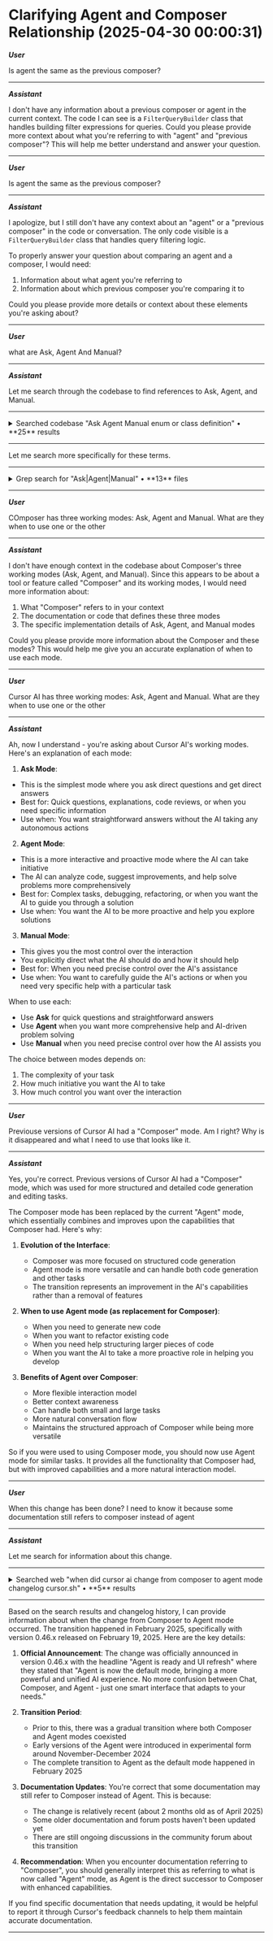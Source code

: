 <!-- Generated by SpecStory -->

# Clarifying Agent and Composer Relationship (2025-04-30 00:00:31)

_**User**_

Is agent the same as the previous composer?

---

_**Assistant**_

I don't have any information about a previous composer or agent in the current context. The code I can see is a `FilterQueryBuilder` class that handles building filter expressions for queries. Could you please provide more context about what you're referring to with "agent" and "previous composer"? This will help me better understand and answer your question.

---

_**User**_

Is agent the same as the previous composer?

---

_**Assistant**_

I apologize, but I still don't have any context about an "agent" or a "previous composer" in the code or conversation. The only code visible is a `FilterQueryBuilder` class that handles query filtering logic. 

To properly answer your question about comparing an agent and a composer, I would need:
1. Information about what agent you're referring to
2. Information about which previous composer you're comparing it to

Could you please provide more details or context about these elements you're asking about?

---

_**User**_

what are Ask, Agent And Manual?

---

_**Assistant**_

Let me search through the codebase to find references to Ask, Agent, and Manual.

---

<details>
            <summary>Searched codebase "Ask Agent Manual enum or class definition" • **25** results</summary>
        
| File | Lines |
|------|-------|
| `obj/Debug/net9.0/ApiEndpoints.json` | L1-75 |
| `obj/Debug/net9.0/ApiEndpoints.json` | L75-144 |
| `obj/Debug/net9.0/ApiEndpoints.json` | L144-210 |
| `Pages/WebAPIAdaptorMenuBar.cshtml` | L115-131 |
| `wwwroot/lib/bootstrap/dist/js/bootstrap.js` | L620-623 |
| `Pages/UrlAdaptorCustomMenuBar.cshtml` | L1-55 |
| `wwwroot/lib/bootstrap/dist/js/bootstrap.js` | L3626-3641 |
| `.specstory/.what-is-this.md` | L1-44 |
| `wwwroot/lib/bootstrap/dist/js/bootstrap.bundle.js` | L601-604 |
| `wwwroot/lib/bootstrap/dist/js/bootstrap.esm.js` | L600-603 |
| `Controllers/GridOkSimpleController.cs` | L170-199 |
| `wwwroot/lib/bootstrap/dist/js/bootstrap.esm.js` | L597-600 |
| `wwwroot/lib/jquery-validation/dist/jquery.validate.js` | L1128-1186 |
| `wwwroot/lib/bootstrap/dist/js/bootstrap.js` | L623-626 |
| `.cursorindexingignore` | L1-3 |
| `wwwroot/lib/bootstrap/dist/js/bootstrap.bundle.js` | L5446-5461 |
| `Controllers/GridOkSimpleController.cs` | L98-130 |
| `Pages/WebAPIAdaptorFilterBar.cshtml` | L1-30 |
| `wwwroot/lib/bootstrap/dist/js/bootstrap.esm.js` | L3603-3618 |
| `wwwroot/lib/bootstrap/dist/js/bootstrap.bundle.js` | L604-607 |
| `Controllers/GridEFController.cs` | L1-44 |
| `Controllers/GridOkSimpleController.cs` | L150-170 |
| `Models/FilterModels.cs` | L1-39 |
| `Controllers/GridEFInMemoryController.cs` | L144-164 |
| `wwwroot/lib/bootstrap/dist/js/bootstrap.js` | L886-901 |

</details>

---

Let me search more specifically for these terms.

---

<details>
            <summary>Grep search for "Ask|Agent|Manual" • **13** files</summary>
        
| File | Line | Match |
|------|------|-------|
| `file:///c%3A/wa/Projects/WiP/repos-prj/__Components/Syncfusion/ASP.NET_Core/SyncfusionWebAppTest1/SyncfusionWebAppTest1/wwwroot/lib/jquery-validation-unobtrusive/dist/jquery.validate.unobtrusive.js` | L183 | `/// If parsing several elements, you should specify false, and manually attach the validation` |
| `file:///c%3A/wa/Projects/WiP/repos-prj/__Components/Syncfusion/ASP.NET_Core/SyncfusionWebAppTest1/SyncfusionWebAppTest1/wwwroot/lib/jquery-validation/dist/jquery.validate.js` | L632 | `// Manually trigger focusin event; without it, focusin handler isn't called, findLastActive won't have anything to find` |
| `file:///c%3A/wa/Projects/WiP/repos-prj/__Components/Syncfusion/ASP.NET_Core/SyncfusionWebAppTest1/SyncfusionWebAppTest1/wwwroot/lib/jquery-validation/dist/additional-methods.min.js` | L3 | `⟪ 13509 characters skipped ⟫le number."),a.validator.addMethod("netmask",function(a,b){return this.optional(b)||/^(254|252|248|240|224|192|128)\.0\.0\.0|255\.(254|252|248|240|224|192|128|0)\.0\.0|255\.255\.(254|252|248|240|224|192|128|0)\.0|255\.255\.255\.(254|252|248|240|224|192|128|0)/i.test(a)},"Please enter a valid netmask."),a.validator.addMethod("nieES",function(a,b){"use strict";if(this.optional(b))return!0;var c,d=new RegExp(/^[MXYZ]{1}[0-9]{7,8}[TRWAGMYFPDXBNJZSQVHLCKET]{1}$/gi),e="TRWAGMYFPDXBNJZSQVHLCKET",f=a` |
| `file:///c%3A/wa/Projects/WiP/repos-prj/__Components/Syncfusion/ASP.NET_Core/SyncfusionWebAppTest1/SyncfusionWebAppTest1/wwwroot/lib/jquery-validation/dist/additional-methods.js` | L980 | `$.validator.addMethod( "netmask", function( value, element ) {` |
| `file:///c%3A/wa/Projects/WiP/repos-prj/__Components/Syncfusion/ASP.NET_Core/SyncfusionWebAppTest1/SyncfusionWebAppTest1/wwwroot/lib/jquery-validation/dist/additional-methods.js` | L982 | `}, "Please enter a valid netmask." );` |
| `file:///c%3A/wa/Projects/WiP/repos-prj/__Components/Syncfusion/ASP.NET_Core/SyncfusionWebAppTest1/SyncfusionWebAppTest1/wwwroot/lib/jquery/dist/jquery.slim.min.map` | Lundefined | `⟪ 13084 characters skipped ⟫,GAAgC,EAATA,GAAgBA,EAAS,KAAOjC,GAIhE,SAASkC,GAAUC,EAAMC,GAExB,OAAOD,EAAKD,UAAYC,EAAKD,SAASG,gBAAkBD,EAAKC,cApZ9DV,GAAOG,GAAKH,GAAOW,UAAY,CAG9BC,OAAQd,EAERe,YAAab,GAGbM,OAAQ,EAERQ,QAAS,WACR,OAAOzD,GAAMG,KAAMT,OAKpBgE,IAAK,SAAUC,GAGd,OAAY,MA⟪ 1766 characters skipped ⟫AzBP,EAASN,KAAMa,QAI5BoF,EAAQvG,EAAUmB,KASK,mBADvBqF,EAAO3F,GAAOP,KAAMiG,EAAO,gBAAmBA,EAAM5C,cACf5C,EAAWT,KAAMkG,KAAWxF,IAGlEyF,cAAe,SAAUtF,GACxB,IAAIoC,EAEJ,IAAMA,KAAQpC,EACb,OAAO,EAER,OAAO,GAKRuF,WAAY,SAAU7E,EAAMwD,EAAStD,GACpCH,EAASC,EAAM,CAAEH,MAAO2D,GAAWA,EAAQ3D,OAASK,IAGrDqC,KAAM,SAAUjD,EAAKkD,GACpB,IAAIjB,EAAQpB,EAAI,EAEhB,GAAKmB,EAAahC,IAEjB,IADAiC,EAASjC,EAAIiC,OACLpB,EAAIoB,EAAQpB,IACnB,IAAgD,IAA3CqC,EAAS/D,KAAMa,EAAKa,GAAKA,EAAGb,EAAKa,IACrC,WAIF,IAAMA,KA⟪ 4667 characters skipped ⟫IAAe,CAYhD,GAVAiK,EAAcjK,EACdkK,EAAajK,EASK,IAAb5B,IACFqJ,EAASnD,KAAMvE,IAAcyH,EAAmBlD,KAAMvE,IAAe,EAGvEkK,EAAazB,EAASlE,KAAMvE,IAAcwK,EAAavK,EAAQP,aAC9DO,IAQkBA,GAAY/B,GAAQuM,SAG/BX,EAAM7J,EAAQX,aAAc,OAClCwK,EAAM/J,GAAOkG,eAAgB6D,GAE7B7J,E⟪ 278 characters skipped ⟫AQ8K,gBAAiB,QAQ9B,OAAOC,GAAQhL,EAASmD,QAASkC,GAAU,MAAQpF,EAAS+D,EAAS4F,GAStE,SAAS9C,IACR,IAAImE,EAAO,GAaX,OAXA,SAASC,EAAOC,EAAKtG,GASpB,OALKoG,EAAKvN,KAAMyN,EAAM,KAAQ9E,EAAK+E,oBAG3BF,EAAOD,EAAKI,SAEXH,EAAOC,EAAM,KAAQtG,GAShC,SAASyG,EAAcpL,⟪ 332 characters skipped ⟫,GAAUC,EAAM,YACrDA,EAAK9B,OAASA,GAQjB,SAASkN,EAAsBtC,GAG9B,OAAO,SAAU9I,GAKhB,MAAK,SAAUA,EASTA,EAAKb,aAAgC,IAAlBa,EAAK8I,SAGvB,UAAW9I,EACV,UAAWA,EAAKb,WACba,EAAKb,WAAW2J,WAAaA,EAE7B9I,EAAK8I,WAAaA,EAMpB9I,EAAKqL,aAAevC,GAG1B9I,EAAKqL,cAAgBvC⟪ 4316 characters skipped ⟫AMG,KAAMyG,EAAS,GACxD7B,GAAK5E,KAAMyG,EAASkD,GAEfV,EAAe,CACnB,MAAUjG,EAAOyD,EAAS/E,KACpBsB,IAASyD,EAAS/E,KACtBgD,EAAIyL,EAAWhQ,KAAMuB,IAGvB,MAAQgD,IACPG,GAAO7E,KAAMyG,EAAS0J,EAAYzL,GAAK,GAQzC,OAFAsE,EAAY,KAELvC,GAGRjE,GAAOG,GAAGuN,WAAa,WACt⟪ 3962 characters skipped ⟫ACXhJ,EAAU,GACVgM,EAAUC,GAASjQ,EAASmD,QAASkC,GAAU,OAEhD,OAAO2K,EAAShN,GACfsI,EAAc,SAAU1B,EAAMlF,EAASsK,EAAUC,GAChD,IAAI1O,EACH2P,EAAYF,EAASpG,EAAM,KAAMqF,EAAK,IACtChQ,EAAI2K,EAAKvJ,OAGV,MAAQpB,KACAsB,EAAO2P,EAAWjR,MACxB2K,EAAM3K,KAASyF,EAAS⟪ 3037 characters skipped ⟫CZmH,MAAOiL,EAGPrR,KAAMsL,EAAO,GAAI5G,QAASkC,GAAU,OAErCgN,EAAQA,EAAMjV,MAAO0S,EAAQzP,SAIhBgG,EAAKsG,SACX5C,EAAQlC,EAAWpJ,GAAO0L,KAAMkI,KAAgBC,EAAY7T,MAChEsL,EAAQuI,EAAY7T,GAAQsL,MAC9B+F,EAAU/F,EAAMsB,QAChB+G,EAAO1U,KAAM,CACZmH,MAAOiL,EACPrR⟪ 3785 characters skipped ⟫N,EAAQnT,EAAI,GAAIR,KAAe,IAAM,MACvD0E,QAASkC,GAAU,MACrB2K,EACA/Q,EAAIgD,GAAK+R,GAAmB5B,EAAOhV,MAAO6B,EAAGgD,IAC7CA,EAAID,GAAOgS,GAAqB5B,EAASA,EAAOhV,MAAO6E,IACvDA,EAAID,GAAO2I,EAAYyH,IAGzBY,EAAStV,KAAMsS,GAIjB,OAAO+C,EAAgBC,GAiIxB,SAAS/C,GA⟪ 5019 characters skipped ⟫EALsB,MAAlB/J,EAAU,IACsB,MAApCA,EAAUA,EAASK,OAAS,IACT,GAAnBL,EAASK,OAGD,CAAE,KAAML,EAAU,MAGlBwI,EAAW2B,KAAMnK,MAIV+J,EAAO,IAAQ9J,EA6CxB,OAAMA,GAAWA,EAAQU,QACtBV,GAAWuQ,GAAO7G,KAAM3J,GAK1BlD,KAAK8D,YAAaX,GAAU0J,KAAM3J,GAhDzC,GAAK+J,EAAO,GAAM,CAYjB,GAXA9J,EAAUA,aAA⟪ 9661 characters skipped ⟫C,cAMf,SAASC,EAAWC,GACnB,OAAOA,EAAOza,QAASka,EAAW,OAAQla,QAASma,EAAYC,GAEhE,IAAIM,EAAa,SAAUC,GAQ1B,OAA0B,IAAnBA,EAAMzf,UAAqC,IAAnByf,EAAMzf,YAAsByf,EAAMzf,UAMlE,SAAS0f,IACRjhB,KAAKkG,QAAUjD,GAAOiD,QAAU+a,EAAKC,MAGtCD,EAAKC,IAAM,EAEXD,EAAKrd⟪ 20472 characters skipped ⟫tS,EAAMsS,GAEb,IAAIoT,EAAUthB,EAAOihB,EAASkI,EAAY7rB,EAAMC,EAC/CC,EAAI,EACJ2X,EAAI+T,EAAWtqB,OACfwqB,EAAWjU,EAAI,EACf/R,EAAQ8K,EAAM,GACdmb,EAAkB3sB,EAAY0G,GAG/B,GAAKimB,GACG,EAAJlU,GAA0B,iBAAV/R,IAChB3G,GAAQkjB,YAAc6I,GAAS1lB,KAAMM,GACxC,OA⟪ 5448 characters skipped ⟫AAIvnB,OAAQ0a,EAAUpV,KAAM,KAAO,KAiJnD,SAASkiB,GAAQvsB,EAAMC,EAAMusB,GAC5B,IAAIC,EAAOC,EAAUC,EAAUhsB,EAC9BisB,EAAeZ,GAAYhoB,KAAM/D,GAMjC6f,EAAQ9f,EAAK8f,MAoEd,OAlEA0M,EAAWA,GAAYP,GAAWjsB,MAgBjCW,EAAM6rB,EAASK,iBAAkB5sB,IAAUusB,EAAUvsB,GAEhD2sB,GAAgBjsB,IAkBpBA,EAAMA,EAAIiC,QAASkC,GAAU,YAAUtC,GAG3B,KAAR7B,GAAe+e,EAAY1f,KAC/BW,EAAMnB,GAAOsgB,MAAO9f,EAAMC,KAQrBtC,GAAQmvB,kBAAoBf,GAAU/nB,KAAMrD,IAAS2rB,GAAUtoB,KAAM/D,KAG1EwsB,EAAQ3M,EAAM2M,MACdC,EAAW5M,EAAM4M,SACjBC,EAAW7M,EA⟪ 545 characters skipped ⟫AAM4N,MAAQ,MAClBC,EAA6D,KAAzCH,EAAoBH,EAASK,OAIjDE,EAAgE,KAAzCJ,EAAoBH,EAASZ,OAMpDjM,EAAIV,MAAM+N,SAAW,WACrBC,EAAiE,KAA9CN,EAAoBhN,EAAIuN,YAAc,GAEzDzqB,EAAgBlE,YAAa+tB,GAI7B3M,EAAM,MAGP,SAASgN,EAAoBQ,GAC5B,OAAOtrB,KAAKurB,MAAOC,WAAYF,IAGhC,⟪ 26783 characters skipped ⟫5B,GAAQ9F,GAAOkD,SAAWA,KAC9BlD,GAAOkD,OAASk8B,IAGVl8B,IAMiB,oBAAbhD,IACXF,GAAOkD,OAASlD,GAAOs/B,EAAIp8B,IAMrBA","file":"jquery.slim.min.js"}` |
| `file:///c%3A/wa/Projects/WiP/repos-prj/__Components/Syncfusion/ASP.NET_Core/SyncfusionWebAppTest1/SyncfusionWebAppTest1/wwwroot/lib/jquery/dist/jquery.slim.js` | L751 | `// For values outside the Basic Multilingual Plane (BMP), manually construct a` |
| `file:///c%3A/wa/Projects/WiP/repos-prj/__Components/Syncfusion/ASP.NET_Core/SyncfusionWebAppTest1/SyncfusionWebAppTest1/wwwroot/lib/jquery/dist/jquery.slim.js` | L1053 | `// Where there is no isDisabled, check manually` |
| `file:///c%3A/wa/Projects/WiP/repos-prj/__Components/Syncfusion/ASP.NET_Core/SyncfusionWebAppTest1/SyncfusionWebAppTest1/wwwroot/lib/jquery/dist/jquery.slim.js` | L5323 | `// Ensure the presence of an event listener that handles manually-triggered` |
| `file:///c%3A/wa/Projects/WiP/repos-prj/__Components/Syncfusion/ASP.NET_Core/SyncfusionWebAppTest1/SyncfusionWebAppTest1/wwwroot/lib/jquery/dist/jquery.slim.js` | L7773 | `// Trigger bitmask: & 1 for native handlers; & 2 for jQuery (always true)` |
| `file:///c%3A/wa/Projects/WiP/repos-prj/__Components/Syncfusion/ASP.NET_Core/SyncfusionWebAppTest1/SyncfusionWebAppTest1/wwwroot/lib/jquery/dist/jquery.min.map` | Lundefined | `⟪ 15546 characters skipped ⟫,GAAgC,EAATA,GAAgBA,EAAS,KAAOjC,GAIhE,SAASkC,GAAUC,EAAMC,GAExB,OAAOD,EAAKD,UAAYC,EAAKD,SAASG,gBAAkBD,EAAKC,cApZ9DV,GAAOG,GAAKH,GAAOW,UAAY,CAG9BC,OAAQd,EAERe,YAAab,GAGbM,OAAQ,EAERQ,QAAS,WACR,OAAOzD,GAAMG,KAAMT,OAKpBgE,IAAK,SAAUC,GAGd,OAAY,MA⟪ 1766 characters skipped ⟫AzBP,EAASN,KAAMa,QAI5BoF,EAAQvG,EAAUmB,KASK,mBADvBqF,EAAO3F,GAAOP,KAAMiG,EAAO,gBAAmBA,EAAM5C,cACf5C,EAAWT,KAAMkG,KAAWxF,IAGlEyF,cAAe,SAAUtF,GACxB,IAAIoC,EAEJ,IAAMA,KAAQpC,EACb,OAAO,EAER,OAAO,GAKRuF,WAAY,SAAU7E,EAAMwD,EAAStD,GACpCH,EAASC,EAAM,CAAEH,MAAO2D,GAAWA,EAAQ3D,OAASK,IAGrDqC,KAAM,SAAUjD,EAAKkD,GACpB,IAAIjB,EAAQpB,EAAI,EAEhB,GAAKmB,EAAahC,IAEjB,IADAiC,EAASjC,EAAIiC,OACLpB,EAAIoB,EAAQpB,IACnB,IAAgD,IAA3CqC,EAAS/D,KAAMa,EAAKa,GAAKA,EAAGb,EAAKa,IACrC,WAIF,IAAMA,KA⟪ 4667 characters skipped ⟫IAAe,CAYhD,GAVAiK,EAAcjK,EACdkK,EAAajK,EASK,IAAb5B,IACFqJ,EAASnD,KAAMvE,IAAcyH,EAAmBlD,KAAMvE,IAAe,EAGvEkK,EAAazB,EAASlE,KAAMvE,IAAcwK,EAAavK,EAAQP,aAC9DO,IAQkBA,GAAY/B,GAAQuM,SAG/BX,EAAM7J,EAAQX,aAAc,OAClCwK,EAAM/J,GAAOkG,eAAgB6D,GAE7B7J,E⟪ 278 characters skipped ⟫AQ8K,gBAAiB,QAQ9B,OAAOC,GAAQhL,EAASmD,QAASkC,GAAU,MAAQpF,EAAS+D,EAAS4F,GAStE,SAAS9C,IACR,IAAImE,EAAO,GAaX,OAXA,SAASC,EAAOC,EAAKtG,GASpB,OALKoG,EAAKvN,KAAMyN,EAAM,KAAQ9E,EAAK+E,oBAG3BF,EAAOD,EAAKI,SAEXH,EAAOC,EAAM,KAAQtG,GAShC,SAASyG,EAAcpL,⟪ 332 characters skipped ⟫,GAAUC,EAAM,YACrDA,EAAK9B,OAASA,GAQjB,SAASkN,EAAsBtC,GAG9B,OAAO,SAAU9I,GAKhB,MAAK,SAAUA,EASTA,EAAKb,aAAgC,IAAlBa,EAAK8I,SAGvB,UAAW9I,EACV,UAAWA,EAAKb,WACba,EAAKb,WAAW2J,WAAaA,EAE7B9I,EAAK8I,WAAaA,EAMpB9I,EAAKqL,aAAevC,GAG1B9I,EAAKqL,cAAgBvC⟪ 4316 characters skipped ⟫AMG,KAAMyG,EAAS,GACxD7B,GAAK5E,KAAMyG,EAASkD,GAEfV,EAAe,CACnB,MAAUjG,EAAOyD,EAAS/E,KACpBsB,IAASyD,EAAS/E,KACtBgD,EAAIyL,EAAWhQ,KAAMuB,IAGvB,MAAQgD,IACPG,GAAO7E,KAAMyG,EAAS0J,EAAYzL,GAAK,GAQzC,OAFAsE,EAAY,KAELvC,GAGRjE,GAAOG,GAAGuN,WAAa,WACt⟪ 3962 characters skipped ⟫ACXhJ,EAAU,GACVgM,EAAUC,GAASjQ,EAASmD,QAASkC,GAAU,OAEhD,OAAO2K,EAAShN,GACfsI,EAAc,SAAU1B,EAAMlF,EAASsK,EAAUC,GAChD,IAAI1O,EACH2P,EAAYF,EAASpG,EAAM,KAAMqF,EAAK,IACtChQ,EAAI2K,EAAKvJ,OAGV,MAAQpB,KACAsB,EAAO2P,EAAWjR,MACxB2K,EAAM3K,KAASyF,EAAS⟪ 3037 characters skipped ⟫CZmH,MAAOiL,EAGPrR,KAAMsL,EAAO,GAAI5G,QAASkC,GAAU,OAErCgN,EAAQA,EAAMjV,MAAO0S,EAAQzP,SAIhBgG,EAAKsG,SACX5C,EAAQlC,EAAWpJ,GAAO0L,KAAMkI,KAAgBC,EAAY7T,MAChEsL,EAAQuI,EAAY7T,GAAQsL,MAC9B+F,EAAU/F,EAAMsB,QAChB+G,EAAO1U,KAAM,CACZmH,MAAOiL,EACPrR⟪ 3785 characters skipped ⟫N,EAAQnT,EAAI,GAAIR,KAAe,IAAM,MACvD0E,QAASkC,GAAU,MACrB2K,EACA/Q,EAAIgD,GAAK+R,GAAmB5B,EAAOhV,MAAO6B,EAAGgD,IAC7CA,EAAID,GAAOgS,GAAqB5B,EAASA,EAAOhV,MAAO6E,IACvDA,EAAID,GAAO2I,EAAYyH,IAGzBY,EAAStV,KAAMsS,GAIjB,OAAO+C,EAAgBC,GAiIxB,SAAS/C,GA⟪ 5019 characters skipped ⟫EALsB,MAAlB/J,EAAU,IACsB,MAApCA,EAAUA,EAASK,OAAS,IACT,GAAnBL,EAASK,OAGD,CAAE,KAAML,EAAU,MAGlBwI,EAAW2B,KAAMnK,MAIV+J,EAAO,IAAQ9J,EA6CxB,OAAMA,GAAWA,EAAQU,QACtBV,GAAWuQ,GAAO7G,KAAM3J,GAK1BlD,KAAK8D,YAAaX,GAAU0J,KAAM3J,GAhDzC,GAAK+J,EAAO,GAAM,CAYjB,GAXA9J,EAAUA,aAA⟪ 9661 characters skipped ⟫C,cAMf,SAASC,EAAWC,GACnB,OAAOA,EAAOza,QAASka,EAAW,OAAQla,QAASma,EAAYC,GAEhE,IAAIM,EAAa,SAAUC,GAQ1B,OAA0B,IAAnBA,EAAMzf,UAAqC,IAAnByf,EAAMzf,YAAsByf,EAAMzf,UAMlE,SAAS0f,IACRjhB,KAAKkG,QAAUjD,GAAOiD,QAAU+a,EAAKC,MAGtCD,EAAKC,IAAM,EAEXD,EAAKrd⟪ 21284 characters skipped ⟫tS,EAAMsS,GAEb,IAAI+T,EAAUjiB,EAAO4hB,EAASkI,EAAYxsB,EAAMC,EAC/CC,EAAI,EACJ2X,EAAI0U,EAAWjrB,OACfmrB,EAAW5U,EAAI,EACf/R,EAAQ8K,EAAM,GACd8b,EAAkBttB,EAAY0G,GAG/B,GAAK4mB,GACG,EAAJ7U,GAA0B,iBAAV/R,IAChB3G,GAAQ6jB,YAAc6I,GAASrmB,KAAMM,GACxC,OA⟪ 5615 characters skipped ⟫N,EAAWA,GAAYP,GAAW5sB,MAgBjCW,EAAMwsB,EAASK,iBAAkBvtB,IAAUktB,EAAUltB,GAEhDstB,GAAgB5sB,IAkBpBA,EAAMA,EAAIiC,QAASkC,GAAU,YAAUtC,GAG3B,KAAR7B,GAAe+e,EAAY1f,KAC/BW,EAAMnB,GAAOsgB,MAAO9f,EAAMC,KAQrBtC,GAAQ8vB,kBAAoBf,GAAU1oB,KAAMrD,IAASssB,GAAUjpB,KAAM/D,KAG1EmtB,EAAQtN,EAAMsN,MACdC,EAAWvN,EAAMuN,SACjBC,EAAWxN,EA⟪ 547 characters skipped ⟫AAMuO,MAAQ,MAClBC,EAA6D,KAAzCH,EAAoBH,EAASK,OAIjDE,EAAgE,KAAzCJ,EAAoBH,EAASZ,OAMpDjM,EAAIrB,MAAM0O,SAAW,WACrBC,EAAiE,KAA9CN,EAAoBhN,EAAIuN,YAAc,GAEzDprB,EAAgBlE,YAAa0uB,GAI7B3M,EAAM,MAGP,SAASgN,EAAoBQ,GAC5B,OAAOjsB,KAAKksB,MAAOC,WAAYF,IAGhC⟪ 3050 characters skipped ⟫,SAAW,WACpCQ,EACAP,EAGAxyB,GAEE,KAwTL,SAASkzB,GAAO7xB,EAAM+B,EAAS+b,EAAMnc,EAAKmwB,GACzC,OAAO,IAAID,GAAM1xB,UAAUP,KAAMI,EAAM+B,EAAS+b,EAAMnc,EAAKmwB,GAtT5DtyB,GAAOsC,OAAQ,CAIdiwB,SAAU,CACTC,QAAS,CACRzxB,IAAK,SAAUP,EAAMmtB,GACpB,GAAKA,EAAW,C⟪ 6349 characters skipped ⟫Mo5B,EAAWtY,EAAMxZ,GAGzD,OAAO6b,EAsNV,SAASkW,GAAWr2B,EAAMu2B,EAAYx0B,GACrC,IAAIoM,EACHqoB,EACAjgB,EAAQ,EACRzW,EAASu2B,GAAUI,WAAW32B,OAC9ByZ,EAAW/Z,GAAO0Z,WAAWI,OAAQ,kBAG7Byc,EAAK/1B,OAEb+1B,EAAO,WACN,GAAKS,EACJ,OAAO,EAYR,IAVA,IAAIE,EAAcpB,I⟪ 1671 characters skipped ⟫C,eAE1BvgB,EAAQzW,EAAQyW,IAEvB,GADApI,EAASkoB,GAAUI,WAAYlgB,GAAQvZ,KAAMo5B,EAAWp2B,EAAMonB,EAAOgP,EAAUS,MAM9E,OAJKj5B,EAAYuQ,EAAO6Q,QACvBxf,GAAOsf,YAAasX,EAAUp2B,KAAMo2B,EAAUS,KAAKpe,OAAQuG,KAC1D7Q,EAAO6Q,KAAKmY,KAAMhpB,IAEbA,EAyBT,OArBA3O,⟪ 8969 characters skipped ⟫AAMkF,MAAO2N,IAAmB,IAC/B9M,KAAM,KAItB,SAASkwB,GAAUv6B,GAClB,OAAOA,EAAKjB,cAAgBiB,EAAKjB,aAAc,UAAa,GAG7D,SAASy7B,GAAgBl2B,GACxB,OAAKhC,MAAMC,QAAS+B,GACZA,EAEc,iBAAVA,GACJA,EAAMkF,MAAO2N,IAEd,GAvJR3X,GAAOG,GAAGmC,OAAQ,CACjBgc,KAAM,SAAU7d,EAAM⟪ 11793 characters skipped ⟫AGHC,EAGAC,EACAC,EAGAC,EAGAC,EAGArkB,EAGAskB,EAGA9hC,EAGA+hC,EAGA1D,EAAIv9B,GAAOqgC,UAAW,GAAI99B,GAG1B2+B,EAAkB3D,EAAEr9B,SAAWq9B,EAG/B4D,EAAqB5D,EAAEr9B,UACpBghC,EAAgB5iC,UAAY4iC,EAAgBtgC,QAC9CZ,GAAQkhC,GACRlhC,GAAOskB,MAGRvK,EAAW/Z,GAAO0Z⟪ 11489 characters skipped ⟫AWnJ,QAQxBN,GAAOmW,UAAY,SAAUkI,EAAMne,EAASkmC,GAC3C,MAAqB,iBAAT/nB,EACJ,IAEgB,kBAAZne,IACXkmC,EAAclmC,EACdA,GAAU,GAKLA,IAIA/B,GAAQ+nC,qBAMZxzB,GALAxS,EAAUvD,EAASwpC,eAAeD,mBAAoB,KAKvC7mC,cAAe,SACzB0R,KAAOpU,EAAS6T,SAASO,KAC9B7Q,EAAQT,KAAKC,` |
| `file:///c%3A/wa/Projects/WiP/repos-prj/__Components/Syncfusion/ASP.NET_Core/SyncfusionWebAppTest1/SyncfusionWebAppTest1/wwwroot/lib/jquery/dist/jquery.js` | L751 | `// For values outside the Basic Multilingual Plane (BMP), manually construct a` |
| `file:///c%3A/wa/Projects/WiP/repos-prj/__Components/Syncfusion/ASP.NET_Core/SyncfusionWebAppTest1/SyncfusionWebAppTest1/wwwroot/lib/jquery/dist/jquery.js` | L1053 | `// Where there is no isDisabled, check manually` |
| `file:///c%3A/wa/Projects/WiP/repos-prj/__Components/Syncfusion/ASP.NET_Core/SyncfusionWebAppTest1/SyncfusionWebAppTest1/wwwroot/lib/jquery/dist/jquery.js` | L5323 | `// Ensure the presence of an event listener that handles manually-triggered` |
| `file:///c%3A/wa/Projects/WiP/repos-prj/__Components/Syncfusion/ASP.NET_Core/SyncfusionWebAppTest1/SyncfusionWebAppTest1/wwwroot/lib/jquery/dist/jquery.js` | L8573 | `// Trigger bitmask: & 1 for native handlers; & 2 for jQuery (always true)` |
| `file:///c%3A/wa/Projects/WiP/repos-prj/__Components/Syncfusion/ASP.NET_Core/SyncfusionWebAppTest1/SyncfusionWebAppTest1/wwwroot/lib/jquery/dist/jquery.js` | L8853 | `*    - BEFORE asking for a transport` |
| `file:///c%3A/wa/Projects/WiP/repos-prj/__Components/Syncfusion/ASP.NET_Core/SyncfusionWebAppTest1/SyncfusionWebAppTest1/wwwroot/lib/jquery/dist/jquery.js` | L9397 | `// We can fire global events as of now if asked to` |
| `file:///c%3A/wa/Projects/WiP/repos-prj/__Components/Syncfusion/ASP.NET_Core/SyncfusionWebAppTest1/SyncfusionWebAppTest1/wwwroot/lib/jquery/dist/jquery.js` | L9874 | `// On a manual native abort, IE9 throws` |
| `file:///c%3A/wa/Projects/WiP/repos-prj/__Components/Syncfusion/ASP.NET_Core/SyncfusionWebAppTest1/SyncfusionWebAppTest1/wwwroot/lib/bootstrap/dist/js/bootstrap.min.js.map` | Lundefined | `⟪ 11295 characters skipped ⟫hide","Toast","_hasMouseInteraction","_hasKeyboardInteraction","_clearTimeout","_maybeScheduleHide","isShown","_onInteraction","isInteracting"],"sources":["../../js/src/dom/data.js","../../js/src/util/index.js","../../js/src/dom/event-handl⟪ 105128 characters skipped ⟫ TRIGGER_CLICK = 'click'\nconst TRIGGER_MANUAL = 'manual'\n\nconst EVENT_HIDE = 'hide'\nconst EVENT_HIDDEN = 'hidden'\nconst EVENT_SHOW = 'show'\nconst EVENT_SHOWN = 'shown'\nconst EVENT_INSERTED = 'inserted'\nconst EVENT_CLICK = 'click'\nconst EVENT⟪ 5664 characters skipped ⟫ered = null // it is a trick to support manual triggering\n\n    const complete = () => {\n      if (this._isWithActiveTrigger()) {\n        return\n      }\n\n      if (!this._isHovered) {\n        this._disposePopper()\n      }\n\n      t⟪ 4702 characters skipped ⟫)\n      } else if (trigger !== TRIGGER_MANUAL) {\n        const eventIn = trigger === TRIGGER_HOVER ?\n          this.constructor.eventName(EVENT_MOUSEENTER) :\n          this.constructor.eventName(EVENT_FOCUSIN)\n        const eventOut = ⟪ 3467 characters skipped ⟫selector = false\n    config.trigger = 'manual'\n\n    // In the future can be replaced with:\n    // const keysWithDifferentValues = Object.entries(this._config).filter(entry => this.constructor.Default[entry[0]] !== this._config[entry[0]]⟪ 22412 characters skipped ⟫hasMouseInteraction = false\n    this._hasKeyboardInteraction = false\n    this._setListeners()\n  }\n\n  // Getters\n  static get Default() {\n    return Default\n  }\n\n  static get DefaultType() {\n    return DefaultType\n  }\n\n  static⟪ 1679 characters skipped ⟫if (this._hasMouseInteraction || this._hasKeyboardInteraction) {\n      return\n    }\n\n    this._timeout = setTimeout(() => {\n      this.hide()\n    }, this._config.delay)\n  }\n\n  _onInteraction(event, isInteracting) {\n    switch (eve⟪ 164 characters skipped ⟫     case 'focusout': {\n        this._hasKeyboardInteraction = isInteracting\n        break\n      }\n\n      default: {\n        break\n      }\n    }\n\n    if (isInteracting) {\n      this._clearTimeout()\n      return\n    }\n\n    con⟪ 2395 characters skipped ⟫C,IACPL,EAAWO,IAAIH,IACVJ,EAAWS,IAAIL,GAASK,IAAIJ,IAG9B,KAGTW,OAAOZ,EAASC,GACd,IAAKL,EAAWO,IAAIH,GAClB,OAGF,MAAMI,EAAcR,EAAWS,IAAIL,GAEnCI,EAAYS,OAAOZ,GAGM,IAArBG,EAAYE,MACdV,EAAWiB,OAAOb,EAEtB,GC5CIc,EAAiB,gBAOjBC,EAAgBC,IAChBA,GAAYC,OAAOC⟪ 3163 characters skipped ⟫,WAAaA,GAAYK,EAAMJ,qBAAuBA,GAC/E,CAEA,SAASK,EAAoBC,EAAmBrC,EAASsC,GACvD,MAAMC,EAAiC,iBAAZvC,EAErB8B,EAAWS,EAAcD,EAAsBtC,GAAWsC,EAChE,IAAIE,EAAYC,EAAaJ,GAM7B,OAJKd,EAAarH,IAAIsI,KACpBA,EAAYH,GAGP,CAACE,EAAaT,EAAUU,EACjC,CAEA,SAASE,EAAW3I,EAA⟪ 5227 characters skipped ⟫AAK8F,GAAgB,IAEzB,CAEAE,eAAe7K,EAAUpE,EAASkP,GAAa,GAC7C9J,EAAuBhB,EAAUpE,EAASkP,EAC5C,CAEA1B,WAAWC,GAIT,OAHAA,EAASxE,KAAKyE,gBAAgBD,EAAQxE,KAAKyF,UAC3CjB,EAASxE,KAAK0E,kBAAkBF,GAChCxE,KAAK2E,iBAAiBH,GACfA,CACT,CAGA,kBAAO0B,CAAYnP,GACjB,OAAOF,EAAKO,IAAIyB,EAAW9B,GAAUiJ,KAAK2F⟪ 3707 characters skipped ⟫OA,EACT,CAEA,eAAW/I,GACT,MArDS,OAsDX,CAGAsK,UACErF,EAAaC,IAAIR,KAAKyF,SAAUI,EAClC,CAGAkE,OAAO5K,GACAa,KAAK4J,sBAMN5J,KAAKgK,wBAAwB7K,KAC/Ba,KAAK2J,QAAUxK,EAAM8K,SANrBjK,KAAK2J,QAAUxK,EAAM+K,QAAQ,GAAGD,OAQpC,CAEAE,KAAKhL,GACCa,KAAKgK,wBAAwB7⟪ 20883 characters skipped ⟫EtB,CAEA2T,aAAavZ,GAEN9G,SAAS8B,KAAKf,SAASkG,KAAKyF,WAC/B1M,SAAS8B,KAAKgb,OAAO7V,KAAKyF,UAG5BzF,KAAKyF,SAAS2L,MAAMqB,QAAU,QAC9BzS,KAAKyF,SAAS/B,gBAAgB,eAC9B1D,KAAKyF,SAASjC,aAAa,cAAc,GACzCxD,KAAKyF,SAASjC,aAAa,OAAQ,UACnCxD,KAAKyF,SAAS8T,UAA⟪ 10456 characters skipped ⟫,WACLzF,KAAKyF,SAASyc,cAAc/nB,iBAAiBL,SAASkG,KAAKyF,UAE7F,GAAI4U,EAAUpY,mBAAqBggB,EACjC,OAIFjiB,KAAK+hB,iBAEL,MAAMV,EAAMrhB,KAAKmiB,iBAEjBniB,KAAKyF,SAASjC,aAAa,mBAAoB6d,EAAIpnB,aAAa,OAEhE,MAAMwmB,UAAEA,GAAczgB,KAAK0F,QAe3B,GAbK1F,KAAKyF,SAASyc,cAAc/nB,gBAAgBL,SAASkG,KAAKqhB,OAC7DZ,EAAU5K,OAAOwL,GACjB9gB,EAAasB,QAAQ7B,KAAKyF,SAAUzF,KAAK6E,YAAYwB,UA1KpC,cA6KnBrG,KAAK8S,QAAU9S,KAAKmT,cAAckO,GAElCA,EAAIxnB,UAAU4Q,IAAIqF,IAMd,iBAAkB/W,SAASoB,gBAC7B,IAAK,MAAMpD,IA` |
| `file:///c%3A/wa/Projects/WiP/repos-prj/__Components/Syncfusion/ASP.NET_Core/SyncfusionWebAppTest1/SyncfusionWebAppTest1/wwwroot/lib/bootstrap/dist/js/bootstrap.min.js` | L5 | `⟪ 47344 characters skipped ⟫DelegatedTarget(t).toggle()}));else if("manual"!==e){const t=e===Si?this.constructor.eventName("mouseenter"):this.constructor.eventName("focusin"),i=e===Si?this.constructor.eventName("mouseleave"):this.constructor.eventName("focusout");j.on⟪ 1794 characters skipped ⟫t[e]=i);return t.selector=!1,t.trigger="manual",t}_disposePopper(){this._popper&&(this._popper.destroy(),this._popper=null),this.tip&&(this.tip.remove(),this.tip=null)}static jQueryInterface(t){return this.each((function(){const e=Ni.getOrC⟪ 8650 characters skipped ⟫ull,this._hasMouseInteraction=!1,this._hasKeyboardInteraction=!1,this._setListeners()}static get Default(){return Os}static get DefaultType(){return Ls}static get NAME(){return"toast"}show(){j.trigger(this._element,Cs).defaultPrevented||(th⟪ 782 characters skipped ⟫ide&&(this._hasMouseInteraction||this._hasKeyboardInteraction||(this._timeout=setTimeout((()=>{this.hide()}),this._config.delay)))}_onInteraction(t,e){switch(t.type){case"mouseover":case"mouseout":this._hasMouseInteraction=e;break;case"focusin":case"focusout":this._hasKeyboardInteraction=e}if(e)return void this._clearTimeout();const i=t.relatedTarget;this._element===i||this._element.contains(i)||this._maybeScheduleHide()}_setListeners(){j.on(this._element,bs,(t=>` |
| `file:///c%3A/wa/Projects/WiP/repos-prj/__Components/Syncfusion/ASP.NET_Core/SyncfusionWebAppTest1/SyncfusionWebAppTest1/wwwroot/lib/bootstrap/dist/js/bootstrap.js.map` | Lundefined | `⟪ 105259 characters skipped ⟫ TRIGGER_CLICK = 'click'\nconst TRIGGER_MANUAL = 'manual'\n\nconst EVENT_HIDE = 'hide'\nconst EVENT_HIDDEN = 'hidden'\nconst EVENT_SHOW = 'show'\nconst EVENT_SHOWN = 'shown'\nconst EVENT_INSERTED = 'inserted'\nconst EVENT_CLICK = 'click'\nconst EVENT⟪ 5664 characters skipped ⟫ered = null // it is a trick to support manual triggering\n\n    const complete = () => {\n      if (this._isWithActiveTrigger()) {\n        return\n      }\n\n      if (!this._isHovered) {\n        this._disposePopper()\n      }\n\n      t⟪ 4702 characters skipped ⟫)\n      } else if (trigger !== TRIGGER_MANUAL) {\n        const eventIn = trigger === TRIGGER_HOVER ?\n          this.constructor.eventName(EVENT_MOUSEENTER) :\n          this.constructor.eventName(EVENT_FOCUSIN)\n        const eventOut = ⟪ 3467 characters skipped ⟫selector = false\n    config.trigger = 'manual'\n\n    // In the future can be replaced with:\n    // const keysWithDifferentValues = Object.entries(this._config).filter(entry => this.constructor.Default[entry[0]] !== this._config[entry[0]]⟪ 22412 characters skipped ⟫hasMouseInteraction = false\n    this._hasKeyboardInteraction = false\n    this._setListeners()\n  }\n\n  // Getters\n  static get Default() {\n    return Default\n  }\n\n  static get DefaultType() {\n    return DefaultType\n  }\n\n  static⟪ 1679 characters skipped ⟫if (this._hasMouseInteraction || this._hasKeyboardInteraction) {\n      return\n    }\n\n    this._timeout = setTimeout(() => {\n      this.hide()\n    }, this._config.delay)\n  }\n\n  _onInteraction(event, isInteracting) {\n    switch (eve⟪ 164 characters skipped ⟫     case 'focusout': {\n        this._hasKeyboardInteraction = isInteracting\n        break\n      }\n\n      default: {\n        break\n      }\n    }\n\n    if (isInteracting) {\n      this._clearTimeout()\n      return\n    }\n\n    con⟪ 12272 characters skipped ⟫TRIGGER_FOCUS","TRIGGER_CLICK","TRIGGER_MANUAL","EVENT_INSERTED","EVENT_CLICK","EVENT_FOCUSOUT","AttachmentMap","AUTO","TOP","RIGHT","BOTTOM","LEFT","animation","container","customClass","delay","fallbackPlacements","title","Tooltip","_isEn⟪ 2145 characters skipped ⟫hide","Toast","_hasMouseInteraction","_hasKeyboardInteraction","_clearTimeout","_maybeScheduleHide","isShown","_onInteraction","isInteracting"],"mappings":";;;;;;;;;;;;;;;;;;;;;;;;;;;;;;EAAA;EACA;EACA;EACA;EACA;EACA;;EAEA;EACA;EACA;;EAEA,MA` |
| `file:///c%3A/wa/Projects/WiP/repos-prj/__Components/Syncfusion/ASP.NET_Core/SyncfusionWebAppTest1/SyncfusionWebAppTest1/wwwroot/lib/bootstrap/dist/js/bootstrap.js` | L3184 | `const TRIGGER_MANUAL = 'manual';` |
| `file:///c%3A/wa/Projects/WiP/repos-prj/__Components/Syncfusion/ASP.NET_Core/SyncfusionWebAppTest1/SyncfusionWebAppTest1/wwwroot/lib/bootstrap/dist/js/bootstrap.js` | L3377 | `this._isHovered = null; // it is a trick to support manual triggering` |
| `file:///c%3A/wa/Projects/WiP/repos-prj/__Components/Syncfusion/ASP.NET_Core/SyncfusionWebAppTest1/SyncfusionWebAppTest1/wwwroot/lib/bootstrap/dist/js/bootstrap.js` | L3531 | `} else if (trigger !== TRIGGER_MANUAL) {` |
| `file:///c%3A/wa/Projects/WiP/repos-prj/__Components/Syncfusion/ASP.NET_Core/SyncfusionWebAppTest1/SyncfusionWebAppTest1/wwwroot/lib/bootstrap/dist/js/bootstrap.js` | L3634 | `config.trigger = 'manual';` |
| `file:///c%3A/wa/Projects/WiP/repos-prj/__Components/Syncfusion/ASP.NET_Core/SyncfusionWebAppTest1/SyncfusionWebAppTest1/wwwroot/lib/bootstrap/dist/js/bootstrap.js` | L4331 | `this._hasKeyboardInteraction = false;` |
| `file:///c%3A/wa/Projects/WiP/repos-prj/__Components/Syncfusion/ASP.NET_Core/SyncfusionWebAppTest1/SyncfusionWebAppTest1/wwwroot/lib/bootstrap/dist/js/bootstrap.js` | L4399 | `if (this._hasMouseInteraction || this._hasKeyboardInteraction) {` |
| `file:///c%3A/wa/Projects/WiP/repos-prj/__Components/Syncfusion/ASP.NET_Core/SyncfusionWebAppTest1/SyncfusionWebAppTest1/wwwroot/lib/bootstrap/dist/js/bootstrap.js` | L4417 | `this._hasKeyboardInteraction = isInteracting;` |
| `file:///c%3A/wa/Projects/WiP/repos-prj/__Components/Syncfusion/ASP.NET_Core/SyncfusionWebAppTest1/SyncfusionWebAppTest1/wwwroot/lib/bootstrap/dist/js/bootstrap.esm.min.js.map` | Lundefined | `⟪ 10090 characters skipped ⟫TRIGGER_FOCUS","TRIGGER_CLICK","TRIGGER_MANUAL","EVENT_INSERTED","EVENT_CLICK","EVENT_FOCUSOUT","AttachmentMap","AUTO","TOP","RIGHT","BOTTOM","LEFT","animation","container","customClass","delay","fallbackPlacements","title","Tooltip","_isEn` |

</details>

---

_**User**_

COmposer has three working modes: Ask, Agent and Manual. What are they when to use one or the other

---

_**Assistant**_

I don't have enough context in the codebase about Composer's three working modes (Ask, Agent, and Manual). Since this appears to be about a tool or feature called "Composer" and its working modes, I would need more information about:

1. What "Composer" refers to in your context
2. The documentation or code that defines these three modes
3. The specific implementation details of Ask, Agent, and Manual modes

Could you please provide more information about the Composer and these modes? This would help me give you an accurate explanation of when to use each mode.

---

_**User**_

Cursor AI has three working modes: Ask, Agent and Manual. What are they when to use one or the other

---

_**Assistant**_

Ah, now I understand - you're asking about Cursor AI's working modes. Here's an explanation of each mode:

1. **Ask Mode**:
- This is the simplest mode where you ask direct questions and get direct answers
- Best for: Quick questions, explanations, code reviews, or when you need specific information
- Use when: You want straightforward answers without the AI taking any autonomous actions

2. **Agent Mode**:
- This is a more interactive and proactive mode where the AI can take initiative
- The AI can analyze code, suggest improvements, and help solve problems more comprehensively
- Best for: Complex tasks, debugging, refactoring, or when you want the AI to guide you through a solution
- Use when: You want the AI to be more proactive and help you explore solutions

3. **Manual Mode**:
- This gives you the most control over the interaction
- You explicitly direct what the AI should do and how it should help
- Best for: When you need precise control over the AI's assistance
- Use when: You want to carefully guide the AI's actions or when you need very specific help with a particular task

When to use each:
- Use **Ask** for quick questions and straightforward answers
- Use **Agent** when you want more comprehensive help and AI-driven problem solving
- Use **Manual** when you need precise control over how the AI assists you

The choice between modes depends on:
1. The complexity of your task
2. How much initiative you want the AI to take
3. How much control you want over the interaction

---

_**User**_

Previouse versions of Cursor AI had a "Composer" mode. Am I right? Why is it disappeared and what I need to use that looks like it.

---

_**Assistant**_

Yes, you're correct. Previous versions of Cursor AI had a "Composer" mode, which was used for more structured and detailed code generation and editing tasks. 

The Composer mode has been replaced by the current "Agent" mode, which essentially combines and improves upon the capabilities that Composer had. Here's why:

1. **Evolution of the Interface**:
   - Composer was more focused on structured code generation
   - Agent mode is more versatile and can handle both code generation and other tasks
   - The transition represents an improvement in the AI's capabilities rather than a removal of features

2. **When to use Agent mode (as replacement for Composer)**:
   - When you need to generate new code
   - When you want to refactor existing code
   - When you need help structuring larger pieces of code
   - When you want the AI to take a more proactive role in helping you develop

3. **Benefits of Agent over Composer**:
   - More flexible interaction model
   - Better context awareness
   - Can handle both small and large tasks
   - More natural conversation flow
   - Maintains the structured approach of Composer while being more versatile

So if you were used to using Composer mode, you should now use Agent mode for similar tasks. It provides all the functionality that Composer had, but with improved capabilities and a more natural interaction model.

---

_**User**_

When this change has been done? I need to know it because some documentation still refers to composer instead of agent

---

_**Assistant**_

Let me search for information about this change.

---

<details>
            <summary>Searched web "when did cursor ai change from composer to agent mode changelog cursor.sh" • **5** results</summary>
        
| Title | URL |
|-------|-----|
| Changelog \| Cursor - The AI Code Editor | https://www.cursor.com/changelog |
| Changelog - Feb 19, 2025 \| Cursor - The AI Code Editor | https://www.cursor.com/changelog/agent-is-ready-and-ui-refresh |
| Changelog \| Cursor - The AI Code Editor | https://www.cursor.com/en/changelog |
| Changelog - Apr 15, 2025 \| Cursor - The AI Code Editor \| Cursor - The AI Code Editor | https://www.cursor.com/en/changelog/0-49 |
| Please clarify chat vs agent vs composer? - Discussion - Cursor - Community Forum | https://forum.cursor.com/t/please-clarify-chat-vs-agent-vs-composer/33316 |

</details>

---

Based on the search results and changelog history, I can provide information about when the change from Composer to Agent mode occurred. The transition happened in February 2025, specifically with version 0.46.x released on February 19, 2025. Here are the key details:

1. **Official Announcement**: The change was officially announced in version 0.46.x with the headline "Agent is ready and UI refresh" where they stated that "Agent is now the default mode, bringing a more powerful and unified AI experience. No more confusion between Chat, Composer, and Agent - just one smart interface that adapts to your needs."

2. **Transition Period**: 
   - Prior to this, there was a gradual transition where both Composer and Agent modes coexisted
   - Early versions of the Agent were introduced in experimental form around November-December 2024
   - The complete transition to Agent as the default mode happened in February 2025

3. **Documentation Updates**: You're correct that some documentation may still refer to Composer instead of Agent. This is because:
   - The change is relatively recent (about 2 months old as of April 2025)
   - Some older documentation and forum posts haven't been updated yet
   - There are still ongoing discussions in the community forum about this transition

4. **Recommendation**: When you encounter documentation referring to "Composer", you should generally interpret this as referring to what is now called "Agent" mode, as Agent is the direct successor to Composer with enhanced capabilities.

If you find specific documentation that needs updating, it would be helpful to report it through Cursor's feedback channels to help them maintain accurate documentation.

---


